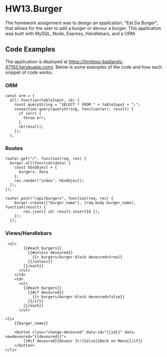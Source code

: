 # HW13.Burger

The homework assignment was to design an application, "Eat Da Burger", that allows for the user to add a burger or devour a burger.  This application was built with MySQL, Node, Express, Handlebars, and a ORM.


## Code Examples

The application is deployed at https://limitless-badlands-47193.herokuapp.com/.  Below is some examples of the code and how each snippet of code works.


### ORM


```
const orm = {
  all: function(tableInput, cb) {
    const queryString = "SELECT * FROM " + tableInput + ";";
    connection.query(queryString, function(err, result) {
      if (err) {
        throw err;
      }
      cb(result);
    });
  },
```

### Routes


```
router.get("/", function(req, res) {
  burger.all(function(data) {
    const hbsObject = {
      burgers: data
    };
    res.render("index", hbsObject);
  });
});

router.post("/api/burgers", function(req, res) {
    burger.create(["burger_name"], [req.body.burger_name], function(result) {
        res.json({ id: result.insertId });
    });
  });

```

### Views/Handlebars


```
 <ul>
        {{#each burgers}}
          {{#unless devoured}}
            {{> burgers/burger-block devoured=true}}
          {{/unless}}
        {{/each}}
      </ul>
    </td>
    <td>
      <ul>
        {{#each burgers}}
          {{#if devoured}}
            {{> burgers/burger-block devoured=false}}
          {{/if}}
        {{/each}}
      </ul>
```

```
<li>
	{{burger_name}}

	<button class="change-devoured" data-id="{{id}}" data-newdevoured="{{devoured}}">
		{{#if devoured}}Devour It!{{else}}Back on Menu{{/if}}
	</button>
</li>
```